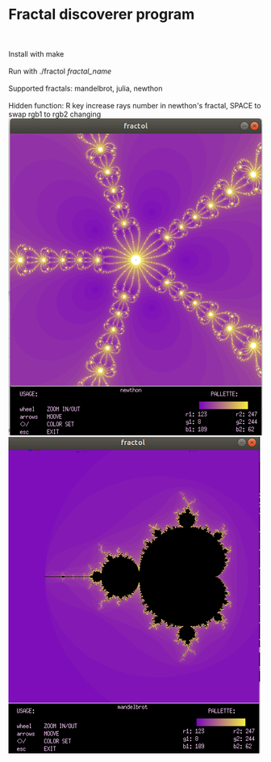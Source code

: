 <br><b><h1>Fractal discoverer program</h1></b></br>
<br>Install with make</br>
<br>Run with ./fractol *fractal_name*</br>
<br>Supported fractals: mandelbrot, julia, newthon</br>
<br>Hidden function: R key increase rays number in newthon's fractal, SPACE to swap rgb1 to rgb2 changing</br>
![NEWTHON'S FRACTAL](https://github.com/bioidiad/fractol/raw/master/Screenshot%20from%202020-07-19%2018-07-32.png)
![MANDELBROT SET](https://github.com/bioidiad/fractol/raw/master/Screenshot%20from%202020-07-14%2015-53-24.png)
